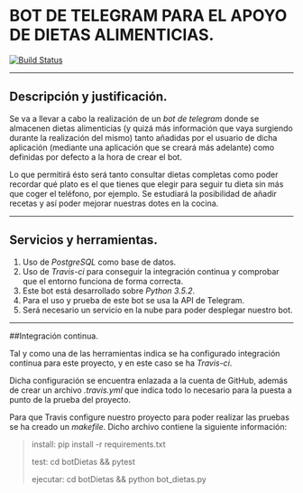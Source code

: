 # BOT DE TELEGRAM PARA EL APOYO DE DIETAS ALIMENTICIAS.

<!-- ![Sin titulo](https://travis-ci.org/maribhez/Infraestructura-Virtual-2016-2017.svg?branch=master) -->

[![Build Status](https://travis-ci.org/maribhez/Infraestructura-Virtual-2016-2017.svg?branch=master)](https://travis-ci.org/maribhez/Infraestructura-Virtual-2016-2017)


*****

## Descripción  y justificación.

Se va a llevar a cabo la realización de un *bot de telegram* donde se almacenen dietas alimenticias (y quizá más información que vaya surgiendo durante la realización del mismo) tanto añadidas por el usuario de dicha aplicación (mediante una aplicación que se creará más adelante) como definidas por defecto a la hora de crear el bot.

Lo que permitirá ésto será tanto consultar dietas completas como poder recordar qué plato es el que tienes que elegir para seguir tu dieta sin más que coger el teléfono, por ejemplo. Se estudiará la posibilidad de añadir recetas y así poder mejorar nuestras dotes en la cocina.

****

## Servicios y herramientas.

1. Uso de *PostgreSQL* como base de datos.
2. Uso de *Travis-ci* para conseguir la integración continua y comprobar que el entorno funciona de forma correcta.
3. Este bot está desarrollado sobre *Python 3.5.2*.
4. Para el uso y prueba de este bot se usa la API de Telegram.
5. Será necesario un servicio en la nube para poder desplegar nuestro bot.  

****

##Integración continua.

Tal y como una de las herramientas indica se ha configurado integración continua para este proyecto, y en este caso se ha *Travis-ci*.

Dicha configuración se encuentra enlazada a la cuenta de GitHub, además de crear un archivo *.travis.yml* que indica todo lo necesario para la puesta a punto de la prueba del proyecto.

Para que Travis configure nuestro proyecto para poder realizar las pruebas se ha creado un *makefile*. Dicho archivo contiene la siguiente información:

>  install:
>  	pip install -r requirements.txt
>
>
>  test:
>  		cd botDietas && pytest
>
>  ejecutar:
>  	cd botDietas && python bot_dietas.py
